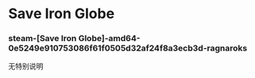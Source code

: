 # Save Iron Globe

### steam-[Save Iron Globe]-amd64-0e5249e910753086f61f0505d32af24f8a3ecb3d-ragnaroks
无特别说明